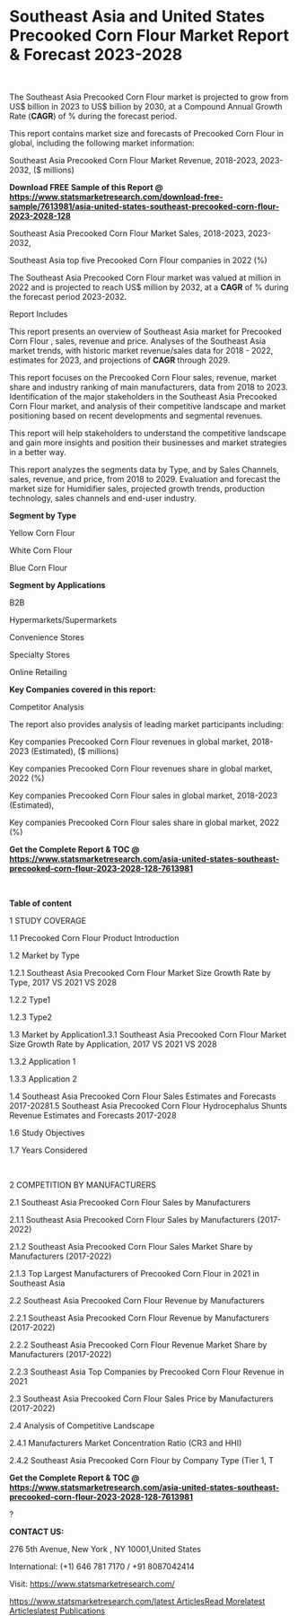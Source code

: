 <h1>Southeast Asia and United States Precooked Corn Flour Market Report & Forecast 2023-2028</h1><br/><p>The Southeast Asia Precooked Corn Flour market is projected to grow from US$ billion in 2023 to US$ billion by 2030, at a Compound Annual Growth Rate (<strong>CAGR</strong>) of % during the forecast period.</p>
 
 
 
 <p>This report contains market size and forecasts of Precooked Corn Flour in global, including the following market information:</p>
 
 
 
 <p>Southeast Asia Precooked Corn Flour Market Revenue, 2018-2023, 2023-2032, ($ millions)</p>
 
 
 
 <p><strong>Download FREE Sample of this Report @ <a href="https://www.statsmarketresearch.com/download-free-sample/7613981/asia-united-states-southeast-precooked-corn-flour-2023-2028-128">https://www.statsmarketresearch.com/download-free-sample/7613981/asia-united-states-southeast-precooked-corn-flour-2023-2028-128</a></strong></p>
 
 
 
 <p>Southeast Asia Precooked Corn Flour Market Sales, 2018-2023, 2023-2032,</p>
 
 
 
 <p>Southeast Asia top five Precooked Corn Flour companies in 2022 (%)</p>
 
 
 
 <p>The Southeast Asia Precooked Corn Flour market was valued at million in 2022 and is projected to reach US$ million by 2032, at a <strong>CAGR</strong> of % during the forecast period 2023-2032.</p>
 
 
 
 <p>Report Includes</p>
 
 
 
 <p>This report presents an overview of Southeast Asia market for Precooked Corn Flour , sales, revenue and price. Analyses of the Southeast Asia market trends, with historic market revenue/sales data for 2018 - 2022, estimates for 2023, and projections of <strong>CAGR</strong> through 2029.</p>
 
 
 
 <p>This report focuses on the Precooked Corn Flour sales, revenue, market share and industry ranking of main manufacturers, data from 2018 to 2023. Identification of the major stakeholders in the Southeast Asia Precooked Corn Flour market, and analysis of their competitive landscape and market positioning based on recent developments and segmental revenues.</p>
 
 
 
 <p>This report will help stakeholders to understand the competitive landscape and gain more insights and position their businesses and market strategies in a better way.</p>
 
 
 
 <p>This report analyzes the segments data by Type, and by Sales Channels, sales, revenue, and price, from 2018 to 2029. Evaluation and forecast the market size for Humidifier sales, projected growth trends, production technology, sales channels and end-user industry.</p>
 
 
 
 <p><strong>Segment by Type</strong></p>
 
 
 
 <p>Yellow Corn Flour</p>
 
 
 
 <p>White Corn Flour</p>
 
 
 
 <p>Blue Corn Flour</p>
 
 
 
 <p><strong>Segment <strong><strong>by Applications</strong></strong></strong></p>
 
 
 
 <p>B2B</p>
 
 
 
 <p>Hypermarkets/Supermarkets</p>
 
 
 
 <p>Convenience Stores</p>
 
 
 
 <p>Specialty Stores</p>
 
 
 
 <p>Online Retailing</p>
 
 
 
 <p><strong>Key Companies covered in this report:</strong></p>
 
 
 
 <p>Competitor Analysis</p>
 
 
 
 <p>The report also provides analysis of leading market participants including:</p>
 
 
 
 <p>Key companies Precooked Corn Flour revenues in global market, 2018-2023 (Estimated), ($ millions)</p>
 
 
 
 <p>Key companies Precooked Corn Flour revenues share in global market, 2022 (%)</p>
 
 
 
 <p>Key companies Precooked Corn Flour sales in global market, 2018-2023 (Estimated),</p>
 
 
 
 <p>Key companies Precooked Corn Flour sales share in global market, 2022 (%)</p>
 
 
 
 <div><b>Get the Complete Report & TOC @ <a href="https://www.statsmarketresearch.com/asia-united-states-southeast-precooked-corn-flour-2023-2028-128-7613981">https://www.statsmarketresearch.com/asia-united-states-southeast-precooked-corn-flour-2023-2028-128-7613981</a></b></div>
 
 
 
 <p><br />
 
 <b>Table of content</b></p>
 
 
 
 <p>1 STUDY COVERAGE<br />
 
 1.1 Precooked Corn Flour Product Introduction<br />
 
 1.2 Market by Type<br />
 
 1.2.1 Southeast Asia Precooked Corn Flour Market Size Growth Rate by Type, 2017 VS 2021 VS 2028<br />
 
 1.2.2 Type1<br />
 
 1.2.3 Type2<br />
 
 1.3 Market by Application1.3.1 Southeast Asia Precooked Corn Flour Market Size Growth Rate by Application, 2017 VS 2021 VS 2028<br />
 
 1.3.2 Application 1<br />
 
 1.3.3 Application 2<br />
 
 1.4 Southeast Asia Precooked Corn Flour Sales Estimates and Forecasts 2017-20281.5 Southeast Asia Precooked Corn Flour Hydrocephalus Shunts Revenue Estimates and Forecasts 2017-2028<br />
 
 1.6 Study Objectives<br />
 
 1.7 Years Considered<br />
 
 <br />
 
 2 COMPETITION BY MANUFACTURERS<br />
 
 2.1 Southeast Asia Precooked Corn Flour Sales by Manufacturers<br />
 
 2.1.1 Southeast Asia Precooked Corn Flour Sales by Manufacturers (2017-2022)<br />
 
 2.1.2 Southeast Asia Precooked Corn Flour Sales Market Share by Manufacturers (2017-2022)<br />
 
 2.1.3 Top Largest Manufacturers of Precooked Corn Flour in 2021 in Southeast Asia<br />
 
 2.2 Southeast Asia Precooked Corn Flour Revenue by Manufacturers<br />
 
 2.2.1 Southeast Asia Precooked Corn Flour Revenue by Manufacturers (2017-2022)<br />
 
 2.2.2 Southeast Asia Precooked Corn Flour Revenue Market Share by Manufacturers (2017-2022)<br />
 
 2.2.3 Southeast Asia Top Companies by Precooked Corn Flour Revenue in 2021<br />
 
 2.3 Southeast Asia Precooked Corn Flour Sales Price by Manufacturers (2017-2022)<br />
 
 2.4 Analysis of Competitive Landscape<br />
 
 2.4.1 Manufacturers Market Concentration Ratio (CR3 and HHI)<br />
 
 2.4.2 Southeast Asia Precooked Corn Flour by Company Type (Tier 1, T</p>
 
 
 
 <div><b>Get the Complete Report & TOC @ <a href="https://www.statsmarketresearch.com/asia-united-states-southeast-precooked-corn-flour-2023-2028-128-7613981">https://www.statsmarketresearch.com/asia-united-states-southeast-precooked-corn-flour-2023-2028-128-7613981</a></b></div>
 
 
 
 <p>? </p>
 
 
 
 <p><b>CONTACT US:</b><br />
 
 276 5th Avenue, New York , NY 10001,United States<br />
 
 International: (+1) 646 781 7170 / +91 8087042414<br />
 
 Visit: <a href="https://www.statsmarketresearch.com/">https://www.statsmarketresearch.com/</a><br />
 
 <a href="https://gyeongbokgung.com">https://www.statsmarketresearch.com/</a><a href="https://hallyeomaritime.com">latest Articles</a><a href="https://jingwansa.com">Read More</a><a href="https://nguoiviet.jp/">latest Articles</a><a href="https://www.intelmarketresearch.com/">latest Publications</a></p>